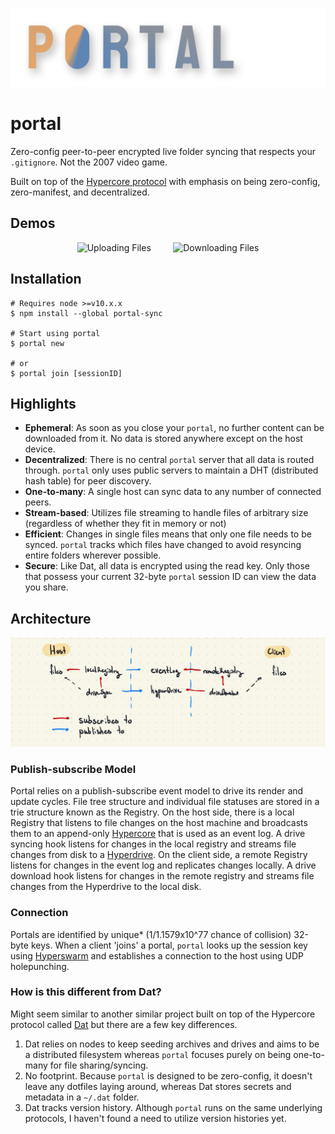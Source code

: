 ![Banner](assets/logo.png)

# portal
Zero-config peer-to-peer encrypted live folder syncing that respects your `.gitignore`. Not the 2007 video game.

Built on top of the [Hypercore protocol](https://hypercore-protocol.org/) with emphasis on being zero-config, zero-manifest, and decentralized.

## Demos
<p align="center">
  <img alt="Uploading Files" src="assets/upload-demo.gif" width="45%">
&nbsp; &nbsp; &nbsp; &nbsp;
  <img alt="Downloading Files" src="assets/download-demo.gif" width="45%">
</p>

## Installation
```shell
# Requires node >=v10.x.x
$ npm install --global portal-sync

# Start using portal
$ portal new

# or 
$ portal join [sessionID]
```

## Highlights
* **Ephemeral**: As soon as you close your `portal`, no further content can be downloaded from it. No data is stored anywhere except on the host device.
* **Decentralized**: There is no central `portal` server that all data is routed through. `portal` only uses public servers to maintain a DHT (distributed hash table) for peer discovery.
* **One-to-many**: A single host can sync data to any number of connected peers.
* **Stream-based**: Utilizes file streaming to handle files of arbitrary size (regardless of whether they fit in memory or not)
* **Efficient**: Changes in single files means that only one file needs to be synced. `portal` tracks which files have changed to avoid resyncing entire folders wherever possible.
* **Secure**: Like Dat, all data is encrypted using the read key. Only those that possess your current 32-byte `portal` session ID can view the data you share.


## Architecture
![Project Architecture](assets/architecture.jpg)

### Publish-subscribe Model
Portal relies on a publish-subscribe event model to drive its render and update cycles. File tree structure and individual file statuses are stored in a trie structure known as the Registry. On the host side, there is a local Registry that listens to file changes on the host machine and broadcasts them to an append-only [Hypercore](https://hypercore-protocol.org/protocol/#hypercore) that is used as an event log. A drive syncing hook listens for changes in the local registry and streams file changes from disk to a [Hyperdrive](https://hypercore-protocol.org/protocol/#hyperdrive). On the client side, a remote Registry listens for changes in the event log and replicates changes locally. A drive download hook listens for changes in the remote registry and streams file changes from the Hyperdrive to the local disk.

### Connection
Portals are identified by unique* (1/1.1579x10^77 chance of collision) 32-byte keys. When a client 'joins' a portal, `portal` looks up the session key using [Hyperswarm](https://hypercore-protocol.org/protocol/#hyperswarm) and establishes a connection to the host using UDP holepunching.

### How is this different from Dat?
Might seem similar to another similar project built on top of the Hypercore protocol called [Dat](https://github.com/datproject/dat) but there are a few key differences.
1. Dat relies on nodes to keep seeding archives and drives and aims to be a distributed filesystem whereas `portal` focuses purely on being one-to-many for file sharing/syncing.
2. No footprint. Because `portal` is designed to be zero-config, it doesn't leave any dotfiles laying around, whereas Dat stores secrets and metadata in a `~/.dat` folder.
3. Dat tracks version history. Although `portal` runs on the same underlying protocols, I haven't found a need to utilize version histories yet. 